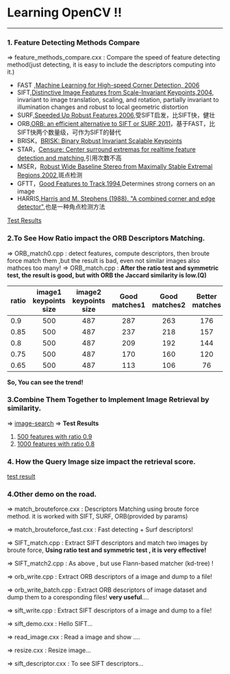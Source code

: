 # Learning OpenCV !!


---

### 1. Feature Detecting Methods Compare

=> feature_methods_compare.cxx : Compare the speed of feature detecting method(just detecting, it is easy to include the descriptors computing into it.)

* FAST ,[Machine Learning for High-speed Corner Detection, 2006](http://www.edwardrosten.com/work/fast.html)
* SIFT,[Distinctive Image Features from Scale-Invariant Keypoints,2004](http://en.wikipedia.org/wiki/Scale-invariant_feature_transform), invariant to image translation, scaling, and rotation, partially invariant to illumination changes and robust to local geometric distortion
* SURF,[Speeded Up Robust Features,2006](http://en.wikipedia.org/wiki/Speeded_up_robust_features),受SIFT启发，比SIFT快，健壮
* ORB,[ORB: an efficient alternative to SIFT or SURF,2011](http://en.wikipedia.org/wiki/ORB_(feature_descriptor))，基于FAST，比SIFT快两个数量级，可作为SIFT的替代
* BRISK，[BRISK: Binary Robust Invariant Scalable Keypoints ](http://www.asl.ethz.ch/people/lestefan/personal/iccv2011.pdf)
* STAR，[Censure: Center surround extremas for realtime feature detection and matching](),引用次数不高
* MSER，[Robust Wide Baseline Stereo from Maximally Stable Extremal Regions,2002](http://en.wikipedia.org/wiki/Maximally_stable_extremal_regions),斑点检测
* GFTT，[Good Features to Track,1994](http://docs.opencv.org/modules/imgproc/doc/feature_detection.html#shi94),Determines strong corners on an image
* HARRIS,[Harris and M. Stephens (1988). "A combined corner and edge detector"](http://en.wikipedia.org/wiki/Corner_detection),也是一种角点检测方法

[Test Results](http://blog.csdn.net/vonzhoufz/article/details/46594369)

### 2.To See How Ratio impact the ORB Descriptors Matching.

=> ORB_match0.cpp : detect features, compute descriptors, then broute force match them ,but the result is bad, even not similar images also mathces too many!
=> ORB_match.cpp : **After the ratio test and symmetric test, the result is good, but with ORB the Jaccard similarity is low.(Q)**

| ratio   |  image1 keypoints size    |  image2 keypoints size     |  Good matches1  |   Good matches2 | Better matches | 
| --------  | :-----:    | :----:    |  :----:  | :----:  | :----:  | 
|0.9  |  500 |   487 | 287    | 263    |176     |
|0.85  |  500 |   487 | 237    | 218    |157     |
|0.8  |  500 |   487 | 209    | 192    |144     |
|0.75  |  500 |   487 | 170    | 160    |120     |
|0.65  |  500 |   487 | 113    | 106    |76     |

**So, You can see the trend!**

### 3.Combine Them Together to Implement Image Retrieval by similarity.
=> [image-search]()
=> **Test Results** 
1. [500 features with ratio 0.9](test_log_500_0.9.md)
1. [1000 features with ratio 0.8](test_log_1000_0.8.md)

### 4. How the Query Image size impact the retrieval score.

[test result](image-search2/README.md)


### 4.Other demo on the road.

=>  match_brouteforce.cxx : Descriptors Matching using broute force method. it is worked with SIFT, SURF, ORB(provided by params)

=>  match_brouteforce_fast.cxx : Fast detecting + Surf descriptors!

=> SIFT_match.cpp : Extract SIFT descriptors and match two images by broute force, **Using ratio test and symmetric test , it is very effective!** 

=>  SIFT_match2.cpp : As above , but use Flann-based matcher (kd-tree) !

=>  orb_write.cpp : Extract ORB descriptors of a image and dump to a file! 

=>  orb_write_batch.cpp : Extract ORB descriptors of image dataset and dump them  to a coresponding files! **very useful**....

=>  sift_write.cpp : Extract SIFT descriptors of a image and dump to a file!

=> sift_demo.cxx : Hello SIFT...

=> read_image.cxx : Read a image and show ....

=> resize.cxx : Resize image...

=> sift_descriptor.cxx : To see SIFT descriptors...





